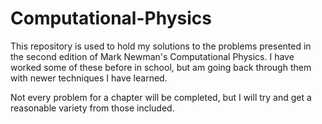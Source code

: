 # Computational-Physics

This repository is used to hold my solutions to the problems presented in the second edition of Mark Newman's Computational Physics. I have worked some of these before in school, but am going back through them with newer techniques I have learned.

Not every problem for a chapter will be completed, but I will try and get a reasonable variety from those included.
